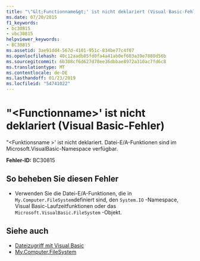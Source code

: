 ```yaml
---
title: "\"&lt;Functionname&gt;' ist nicht deklariert (Visual Basic-Fehler)"
ms.date: 07/20/2015
f1_keywords:
- bc30815
- vbc30815
helpviewer_keywords:
- BC30815
ms.assetid: 3ae91dd4-567d-4101-951c-834be77c4f07
ms.openlocfilehash: 40c12aadb85fd0fa4a41ab0ef603a39e7880d56b
ms.sourcegitcommit: 6b308cf6d627d78ee36dbbae8972a310ac7fd6c8
ms.translationtype: MT
ms.contentlocale: de-DE
ms.lasthandoff: 01/23/2019
ms.locfileid: "54741022"
---
```

# <a name="ltfunctionnamegt-is-not-declared-visual-basic-error"></a>"&lt;Functionname&gt;' ist nicht deklariert (Visual Basic-Fehler)
"\<Funktionsname >' ist nicht deklariert. Datei-E/A-Funktionen sind im Microsoft.VisualBasic-Namespace verfügbar.  
  
 **Fehler-ID:** BC30815  
  
## <a name="to-correct-this-error"></a>So beheben Sie diesen Fehler  
  
-   Verwenden Sie die Datei-E/A-Funktionen, die in `My.Computer.FileSystem`definiert sind, den `System.IO` -Namespace, Visual Basic-Laufzeitfunktionen oder das `Microsoft.VisualBasic.FileSystem` -Objekt.  
  
## <a name="see-also"></a>Siehe auch
- [Dateizugriff mit Visual Basic](../../visual-basic/developing-apps/programming/drives-directories-files/file-access.md)
- [My.Computer.FileSystem](xref:Microsoft.VisualBasic.FileIO.FileSystem)
